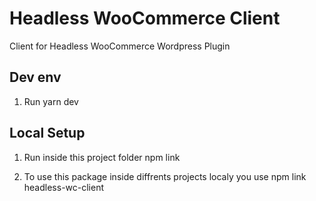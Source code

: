 # Headless WooCommerce Client

Client for Headless WooCommerce Wordpress Plugin

## Dev env

1. Run
   yarn dev

## Local Setup

1. Run inside this project folder
   npm link

2. To use this package inside diffrents projects localy you use
   npm link headless-wc-client
